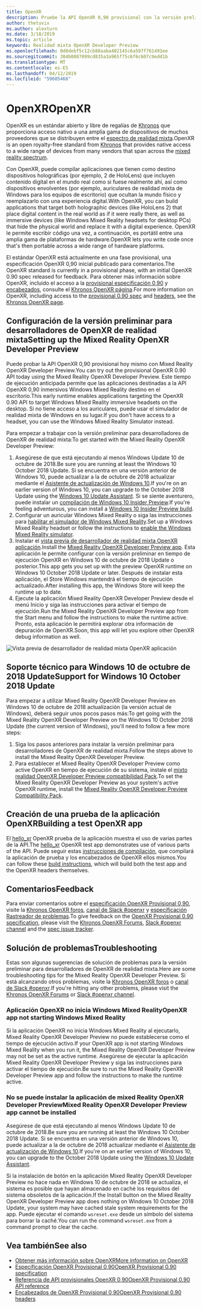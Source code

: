 ```yaml
---
title: OpenXR
description: Pruebe la API OpenXR 0,90 provisional con la versión preliminar para desarrolladores de OpenXR de realidad mixta.
author: thetuvix
ms.author: alexturn
ms.date: 3/18/2019
ms.topic: article
keywords: Realidad mixta OpenXR Developer Preview
ms.openlocfilehash: 0d8debf5c12cb88aaba402145c6a597f761491ee
ms.sourcegitcommit: 384b0087899cd835a3a965f75c6f6c607c9edd1b
ms.translationtype: MT
ms.contentlocale: es-ES
ms.lasthandoff: 04/12/2019
ms.locfileid: "59605468"
---
```

# <a name="openxr"></a><span data-ttu-id="004f7-104">OpenXR</span><span class="sxs-lookup"><span data-stu-id="004f7-104">OpenXR</span></span>

<span data-ttu-id="004f7-105">OpenXR es un estándar abierto y libre de regalías de [Khronos](https://www.khronos.org/) que proporciona acceso nativo a una amplia gama de dispositivos de muchos proveedores que se distribuyen entre el [espectro de realidad mixta](mixed-reality.md).</span><span class="sxs-lookup"><span data-stu-id="004f7-105">OpenXR is an open royalty-free standard from [Khronos](https://www.khronos.org/) that provides native access to a wide range of devices from many vendors that span across the [mixed reality spectrum](mixed-reality.md).</span></span>

<span data-ttu-id="004f7-106">Con OpenXR, puede compilar aplicaciones que tienen como destino dispositivos holográficas (por ejemplo, 2 de HoloLens) que incluyen contenido digital en el mundo real como si fuese realmente ahí, así como dispositivos envolventes (por ejemplo, auriculares de realidad mixta de Windows para los equipos de escritorio) que ocultan la mundo físico y reemplazarlo con una experiencia digital.</span><span class="sxs-lookup"><span data-stu-id="004f7-106">With OpenXR, you can build applications that target both holographic devices (like HoloLens 2) that place digital content in the real world as if it were really there, as well as immersive devices (like Windows Mixed Reality headsets for desktop PCs) that hide the physical world and replace it with a digital experience.</span></span>  <span data-ttu-id="004f7-107">OpenXR le permite escribir código una vez, a continuación, es portátil entre una amplia gama de plataformas de hardware.</span><span class="sxs-lookup"><span data-stu-id="004f7-107">OpenXR lets you write code once that's then portable across a wide range of hardware platforms.</span></span>

<span data-ttu-id="004f7-108">El estándar OpenXR está actualmente en una fase provisional, una especificación OpenXR 0,90 inicial publicado para comentarios.</span><span class="sxs-lookup"><span data-stu-id="004f7-108">The OpenXR standard is currently in a provisional phase, with an initial OpenXR 0.90 spec released for feedback.</span></span>  <span data-ttu-id="004f7-109">Para obtener más información sobre OpenXR, incluido el acceso a la [provisional especificación 0,90](https://www.khronos.org/registry/OpenXR/specs/0.90/html/xrspec.html) y [encabezados](https://github.com/KhronosGroup/OpenXR-Docs/tree/master/include/openxr), consulte el [Khronos OpenXR página](https://www.khronos.org/openxr/).</span><span class="sxs-lookup"><span data-stu-id="004f7-109">For more information on OpenXR, including access to the [provisional 0.90 spec](https://www.khronos.org/registry/OpenXR/specs/0.90/html/xrspec.html) and [headers](https://github.com/KhronosGroup/OpenXR-Docs/tree/master/include/openxr), see the [Khronos OpenXR page](https://www.khronos.org/openxr/).</span></span>

## <a name="setting-up-the-mixed-reality-openxr-developer-preview"></a><span data-ttu-id="004f7-110">Configuración de la versión preliminar para desarrolladores de OpenXR de realidad mixta</span><span class="sxs-lookup"><span data-stu-id="004f7-110">Setting up the Mixed Reality OpenXR Developer Preview</span></span>

<span data-ttu-id="004f7-111">Puede probar la API OpenXR 0,90 provisional hoy mismo con Mixed Reality OpenXR Developer Preview.</span><span class="sxs-lookup"><span data-stu-id="004f7-111">You can try out the provisional OpenXR 0.90 API today using the Mixed Reality OpenXR Developer Preview.</span></span>  <span data-ttu-id="004f7-112">Este tiempo de ejecución anticipada permite que las aplicaciones destinadas a la API OpenXR 0,90 inmersivos Windows Mixed Reality destino en el escritorio.</span><span class="sxs-lookup"><span data-stu-id="004f7-112">This early runtime enables applications targeting the OpenXR 0.90 API to target Windows Mixed Reality immersive headsets on the desktop.</span></span>  <span data-ttu-id="004f7-113">Si no tiene acceso a los auriculares, puede usar el simulador de realidad mixta de Windows en su lugar.</span><span class="sxs-lookup"><span data-stu-id="004f7-113">If you don't have access to a headset, you can use the Windows Mixed Reality Simulator instead.</span></span>

<span data-ttu-id="004f7-114">Para empezar a trabajar con la versión preliminar para desarrolladores de OpenXR de realidad mixta:</span><span class="sxs-lookup"><span data-stu-id="004f7-114">To get started with the Mixed Reality OpenXR Developer Preview:</span></span>

1. <span data-ttu-id="004f7-115">Asegúrese de que está ejecutando al menos Windows Update 10 de octubre de 2018.</span><span class="sxs-lookup"><span data-stu-id="004f7-115">Be sure you are running at least the Windows 10 October 2018 Update.</span></span>  <span data-ttu-id="004f7-116">Si se encuentra en una versión anterior de Windows 10, puede actualizar a la de octubre de 2018 actualizar mediante el [Asistente de actualización de Windows 10](https://www.microsoft.com/en-us/software-download/windows10).</span><span class="sxs-lookup"><span data-stu-id="004f7-116">If you're on an earlier version of Windows 10, you can upgrade to the October 2018 Update using the [Windows 10 Update Assistant](https://www.microsoft.com/en-us/software-download/windows10).</span></span>  <span data-ttu-id="004f7-117">Si se siente aventurero, puede instalar un [compilación de Windows 10 Insider Preview](https://insider.windows.com).</span><span class="sxs-lookup"><span data-stu-id="004f7-117">If you're feeling adventurous, you can install a [Windows 10 Insider Preview build](https://insider.windows.com).</span></span>
1. <span data-ttu-id="004f7-118">Configurar un auricular Windows Mixed Reality o siga las instrucciones para [habilitar el simulador de Windows Mixed Reality](using-the-windows-mixed-reality-simulator.md).</span><span class="sxs-lookup"><span data-stu-id="004f7-118">Set up a Windows Mixed Reality headset or follow the instructions to [enable the Windows Mixed Reality simulator](using-the-windows-mixed-reality-simulator.md).</span></span>
1. <span data-ttu-id="004f7-119">Instalar el [vista previa de desarrollador de realidad mixta OpenXR aplicación](https://www.microsoft.com/store/productId/9n5cvvl23qbt).</span><span class="sxs-lookup"><span data-stu-id="004f7-119">Install the [Mixed Reality OpenXR Developer Preview app](https://www.microsoft.com/store/productId/9n5cvvl23qbt).</span></span>  <span data-ttu-id="004f7-120">Esta aplicación le permite configurar con la versión preliminar en tiempo de ejecución OpenXR en Windows 10 de octubre de 2018 Update o posterior.</span><span class="sxs-lookup"><span data-stu-id="004f7-120">This app gets you set up with the preview OpenXR runtime on Windows 10 October 2018 Update or later.</span></span>  <span data-ttu-id="004f7-121">Después de instalar esta aplicación, el Store Windows mantendrá el tiempo de ejecución actualizado.</span><span class="sxs-lookup"><span data-stu-id="004f7-121">After installing this app, the Windows Store will keep the runtime up to date.</span></span>
1. <span data-ttu-id="004f7-122">Ejecute la aplicación Mixed Reality OpenXR Developer Preview desde el menú Inicio y siga las instrucciones para activar el tiempo de ejecución.</span><span class="sxs-lookup"><span data-stu-id="004f7-122">Run the Mixed Reality OpenXR Developer Preview app from the Start menu and follow the instructions to make the runtime active.</span></span>  <span data-ttu-id="004f7-123">Pronto, esta aplicación le permitirá explorar otra información de depuración de OpenXR.</span><span class="sxs-lookup"><span data-stu-id="004f7-123">Soon, this app will let you explore other OpenXR debug information as well.</span></span>

![Vista previa de desarrollador de realidad mixta OpenXR aplicación](images/mixed-reality-openxr-developer-preview.png)

## <a name="support-for-windows-10-october-2018-update"></a><span data-ttu-id="004f7-125">Soporte técnico para Windows 10 de octubre de 2018 Update</span><span class="sxs-lookup"><span data-stu-id="004f7-125">Support for Windows 10 October 2018 Update</span></span>

<span data-ttu-id="004f7-126">Para empezar a utilizar Mixed Reality OpenXR Developer Preview en Windows 10 de octubre de 2018 actualización (la versión actual de Windows), deberá seguir unos pocos pasos más:</span><span class="sxs-lookup"><span data-stu-id="004f7-126">To get going with the Mixed Reality OpenXR Developer Preview on the Windows 10 October 2018 Update (the current version of Windows), you'll need to follow a few more steps:</span></span>

1. <span data-ttu-id="004f7-127">Siga los pasos anteriores para instalar la versión preliminar para desarrolladores de OpenXR de realidad mixta.</span><span class="sxs-lookup"><span data-stu-id="004f7-127">Follow the steps above to install the Mixed Reality OpenXR Developer Preview.</span></span>
1. <span data-ttu-id="004f7-128">Para establecer el Mixed Reality OpenXR Developer Preview como active OpenXR en tiempo de ejecución de su sistema, instale el [mixto realidad OpenXR Developer Preview compatibilidad Pack](https://aka.ms/openxr-compat).</span><span class="sxs-lookup"><span data-stu-id="004f7-128">To set the Mixed Reality OpenXR Developer Preview as your system's active OpenXR runtime, install the [Mixed Reality OpenXR Developer Preview Compatibility Pack](https://aka.ms/openxr-compat).</span></span>

## <a name="building-a-test-openxr-app"></a><span data-ttu-id="004f7-129">Creación de una prueba de la aplicación OpenXR</span><span class="sxs-lookup"><span data-stu-id="004f7-129">Building a test OpenXR app</span></span>

<span data-ttu-id="004f7-130">El [hello_xr](https://github.com/KhronosGroup/OpenXR-SDK/tree/master/src/tests/hello_xr) OpenXR prueba de la aplicación muestra el uso de varias partes de la API.</span><span class="sxs-lookup"><span data-stu-id="004f7-130">The [hello_xr](https://github.com/KhronosGroup/OpenXR-SDK/tree/master/src/tests/hello_xr) OpenXR test app demonstrates use of various parts of the API.</span></span>  <span data-ttu-id="004f7-131">Puede seguir estas [instrucciones de compilación](https://github.com/KhronosGroup/OpenXR-SDK/blob/master/BUILDING.md), que compilará la aplicación de prueba y los encabezados de OpenXR ellos mismos.</span><span class="sxs-lookup"><span data-stu-id="004f7-131">You can follow these [build instructions](https://github.com/KhronosGroup/OpenXR-SDK/blob/master/BUILDING.md), which will build both the test app and the OpenXR headers themselves.</span></span>

## <a name="feedback"></a><span data-ttu-id="004f7-132">Comentarios</span><span class="sxs-lookup"><span data-stu-id="004f7-132">Feedback</span></span>

<span data-ttu-id="004f7-133">Para enviar comentarios sobre el [especificación OpenXR Provisional 0,90](https://www.khronos.org/registry/OpenXR/specs/0.90/html/xrspec.html), visite la [Khronos OpenXR foros](https://community.khronos.org/c/openxr), [canal de Slack #openxr](https://khr.io/slack) y [especificación Rastreador de problemas](https://github.com/KhronosGroup/OpenXR-Docs/issues).</span><span class="sxs-lookup"><span data-stu-id="004f7-133">To give feedback on the [OpenXR Provisional 0.90 specification](https://www.khronos.org/registry/OpenXR/specs/0.90/html/xrspec.html), please visit the [Khronos OpenXR Forums](https://community.khronos.org/c/openxr), [Slack #openxr channel](https://khr.io/slack) and the [spec issue tracker](https://github.com/KhronosGroup/OpenXR-Docs/issues).</span></span>

## <a name="troubleshooting"></a><span data-ttu-id="004f7-134">Solución de problemas</span><span class="sxs-lookup"><span data-stu-id="004f7-134">Troubleshooting</span></span>

<span data-ttu-id="004f7-135">Estas son algunas sugerencias de solución de problemas para la versión preliminar para desarrolladores de OpenXR de realidad mixta.</span><span class="sxs-lookup"><span data-stu-id="004f7-135">Here are some troubleshooting tips for the Mixed Reality OpenXR Developer Preview.</span></span>  <span data-ttu-id="004f7-136">Si está alcanzando otros problemas, visite la [Khronos OpenXR foros](https://community.khronos.org/c/openxr) o [canal de Slack #openxr](https://khr.io/slack).</span><span class="sxs-lookup"><span data-stu-id="004f7-136">If you're hitting any other problems, please visit the [Khronos OpenXR Forums](https://community.khronos.org/c/openxr) or [Slack #openxr channel](https://khr.io/slack).</span></span>

### <a name="openxr-app-not-starting-windows-mixed-reality"></a><span data-ttu-id="004f7-137">Aplicación OpenXR no inicia Windows Mixed Reality</span><span class="sxs-lookup"><span data-stu-id="004f7-137">OpenXR app not starting Windows Mixed Reality</span></span>

<span data-ttu-id="004f7-138">Si la aplicación OpenXR no inicia Windows Mixed Reality al ejecutarlo, Mixed Reality OpenXR Developer Preview no puede establecerse como el tiempo de ejecución activo.</span><span class="sxs-lookup"><span data-stu-id="004f7-138">If your OpenXR app is not starting Windows Mixed Reality when you run it, the Mixed Reality OpenXR Developer Preview may not be set as the active runtime.</span></span>  <span data-ttu-id="004f7-139">Asegúrese de ejecutar la aplicación Mixed Reality OpenXR Developer Preview y siga las instrucciones para activar el tiempo de ejecución.</span><span class="sxs-lookup"><span data-stu-id="004f7-139">Be sure to run the Mixed Reality OpenXR Developer Preview app and follow the instructions to make the runtime active.</span></span>

### <a name="mixed-reality-openxr-developer-preview-app-cannot-be-installed"></a><span data-ttu-id="004f7-140">No se puede instalar la aplicación de mixed Reality OpenXR Developer Preview</span><span class="sxs-lookup"><span data-stu-id="004f7-140">Mixed Reality OpenXR Developer Preview app cannot be installed</span></span> 

<span data-ttu-id="004f7-141">Asegúrese de que está ejecutando al menos Windows Update 10 de octubre de 2018.</span><span class="sxs-lookup"><span data-stu-id="004f7-141">Be sure you are running at least the Windows 10 October 2018 Update.</span></span>  <span data-ttu-id="004f7-142">Si se encuentra en una versión anterior de Windows 10, puede actualizar a la de octubre de 2018 actualizar mediante el [Asistente de actualización de Windows 10](https://www.microsoft.com/en-us/software-download/windows10).</span><span class="sxs-lookup"><span data-stu-id="004f7-142">If you're on an earlier version of Windows 10, you can upgrade to the October 2018 Update using the [Windows 10 Update Assistant](https://www.microsoft.com/en-us/software-download/windows10).</span></span>

<span data-ttu-id="004f7-143">Si la instalación de botón en la aplicación Mixed Reality OpenXR Developer Preview no hace nada en Windows 10 de octubre de 2018 se actualiza, el sistema es posible que hayan almacenado en caché los requisitos del sistema obsoletos de la aplicación.</span><span class="sxs-lookup"><span data-stu-id="004f7-143">If the Install button on the Mixed Reality OpenXR Developer Preview app does nothing on Windows 10 October 2018 Update, your system may have cached stale system requirements for the app.</span></span>  <span data-ttu-id="004f7-144">Puede ejecutar el comando `wsreset.exe` desde un símbolo del sistema para borrar la caché.</span><span class="sxs-lookup"><span data-stu-id="004f7-144">You can run the command `wsreset.exe` from a command prompt to clear the cache.</span></span>

## <a name="see-also"></a><span data-ttu-id="004f7-145">Vea también</span><span class="sxs-lookup"><span data-stu-id="004f7-145">See also</span></span>

* [<span data-ttu-id="004f7-146">Obtener más información sobre OpenXR</span><span class="sxs-lookup"><span data-stu-id="004f7-146">More information on OpenXR</span></span>](https://www.khronos.org/openxr/)
* [<span data-ttu-id="004f7-147">Especificación OpenXR Provisional 0,90</span><span class="sxs-lookup"><span data-stu-id="004f7-147">OpenXR Provisional 0.90 specification</span></span>](https://www.khronos.org/registry/OpenXR/specs/0.90/html/xrspec.html)
* [<span data-ttu-id="004f7-148">Referencia de API provisionales OpenXR 0,90</span><span class="sxs-lookup"><span data-stu-id="004f7-148">OpenXR Provisional 0.90 API reference</span></span>](https://www.khronos.org/registry/OpenXR/specs/0.90/man/html/)
* [<span data-ttu-id="004f7-149">Encabezados de OpenXR Provisional 0,90</span><span class="sxs-lookup"><span data-stu-id="004f7-149">OpenXR Provisional 0.90 headers</span></span>](https://github.com/KhronosGroup/OpenXR-Docs/tree/master/include/openxr)

